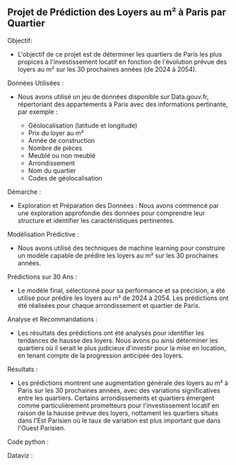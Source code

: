 ## Projet de Prédiction des Loyers au m² à Paris par Quartier

Objectif:
- L'objectif de ce projet est de déterminer les quartiers de Paris les plus propices à l'investissement locatif en fonction de l'évolution prévue des loyers au m² sur les 30 prochaines années (de 2024 à 2054).

Données Utilisées :
- Nous avons utilisé un jeu de données disponible sur Data.gouv.fr, répertoriant des appartements à Paris avec des informations pertinante, par exemple :

  - Géolocalisation (latitude et longitude)
  - Prix du loyer au m²
  - Année de construction
  - Nombre de pièces
  - Meublé ou non meublé
  - Arrondissement
  - Nom du quartier
  - Codes de géolocalisation


Démarche :
- Exploration et Préparation des Données : Nous avons commencé par une exploration approfondie des données pour comprendre leur structure et identifier les caractéristiques pertinentes.

Modélisation Prédictive : 
- Nous avons utilisé des techniques de machine learning pour construire un modèle capable de prédire les loyers au m² sur les 30 prochaines années.

Prédictions sur 30 Ans : 
- Le modèle final, sélectionné pour sa performance et sa précision, a été utilisé pour prédire les loyers au m² de 2024 à 2054. Les prédictions ont été réalisées pour chaque arrondissement et quartier de Paris.

Analyse et Recommandations : 
- Les résultats des prédictions ont été analysés pour identifier les tendances de hausse des loyers. Nous avons pu ainsi déterminer les quartiers où il serait le plus judicieux d'investir pour la mise en location, en tenant compte de la progression anticipée des loyers.

Résultats :
- Les prédictions montrent une augmentation générale des loyers au m² à Paris sur les 30 prochaines années, avec des variations significatives entre les quartiers. Certains arrondissements et quartiers émergent comme particulièrement prometteurs pour l'investissement locatif en raison de la hausse prévue des loyers, nottament les quartiers situés dans l'Est Parisien où le taux de variation est plus important que dans l'Ouest Parisien. 

Code python : 

Dataviz : 
